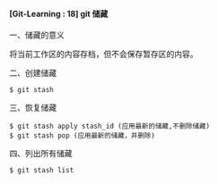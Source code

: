 #### [Git-Learning : 18] git 储藏

一、储藏的意义

将当前工作区的内容存档，但不会保存暂存区的内容。

二、创建储藏

```shell
$ git stash 
```

三、恢复储藏

```shell
$ git stash apply stash_id (应用最新的储藏,不删除储藏)
$ git stash pop (应用最新的储藏，并删除)
```

四、列出所有储藏

```shell
$ git stash list
```

